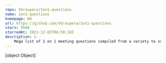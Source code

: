 ```yaml
---
repo: VGraupera/1on1-questions
name: 1on1-questions
homepage: NA
url: https://github.com/VGraupera/1on1-questions
stars: 9560
starredAt: 2021-12-02T06:50:18Z
description: |-
    Mega list of 1 on 1 meeting questions compiled from a variety to sources
---
```


[object Object]
